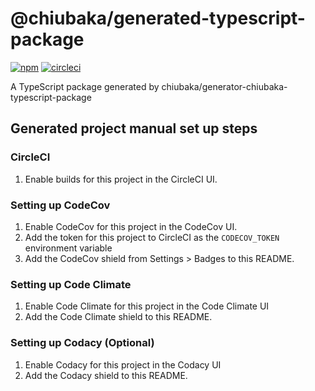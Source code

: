 # @chiubaka/generated-typescript-package

[![npm](https://img.shields.io/npm/v/@chiubaka/generated-typescript-package)](https://www.npmjs.com/package/@chiubaka/generated-typescript-package)
[![circleci](https://circleci.com/gh/chiubaka/generated-typescript-package.svg?style=shield)](https://app.circleci.com/pipelines/github/chiubaka/generated-typescript-package?filter=all)


A TypeScript package generated by chiubaka/generator-chiubaka-typescript-package

## Generated project manual set up steps
### CircleCI
1. Enable builds for this project in the CircleCI UI.

### Setting up CodeCov
1. Enable CodeCov for this project in the CodeCov UI.
2. Add the token for this project to CircleCI as the `CODECOV_TOKEN` environment variable
3. Add the CodeCov shield from Settings > Badges to this README.

### Setting up Code Climate
1. Enable Code Climate for this project in the Code Climate UI
2. Add the Code Climate shield to this README.

### Setting up Codacy (Optional)
1. Enable Codacy for this project in the Codacy UI
2. Add the Codacy shield to this README.
